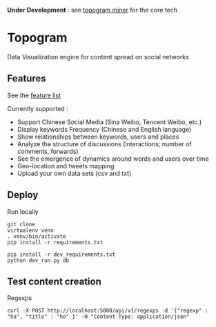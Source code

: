     
**Under Development** : see [topogram miner](https://github.com/topogram/topogram-miner) for the core tech

# Topogram

Data Visualization engine for content spread on social networks


## Features

See the [feature list](http://topogram.io)

Currently supported :

* Support Chinese Social Media (Sina Weibo, Tencent Weibo, etc.)
* Display keywords Frequency (Chinese and English language) 
* Show relationships between keywords, users and places
* Analyze the structure of discussions (interactions; number of comments, forwards)
* See the emergence of dynamics around words and users over time
* Geo-location and tweets mapping
* Upload your own data sets (csv and txt)
 
 
## Deploy

Run locally 

    git clone
    virtualenv venv
    . venv/bin/activate
    pip install -r requirements.txt
    
    pip install -r dev_requirements.txt
    python dev_run.py db 

## Test content creation

Regexps 

    curl -X POST http://localhost:5000/api/v1/regexps -d '{"regexp" : "ha", "title" : "ho" }' -H "Content-Type: application/json"

